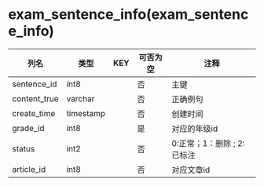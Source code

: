 # exam_sentence_info(exam_sentence_info)
| 列名   | 类型   | KEY  | 可否为空 | 注释   |
| ---- | ---- | ---- | ---- | ---- |
|sentence_id|int8||否|主键|
|content_true|varchar||否|正确例句|
|create_time|timestamp||否|创建时间|
|grade_id|int8||是|对应的年级id|
|status|int2||否|0:正常；1：删除 ; 2:已标注|
|article_id|int8||否|对应文章id|
